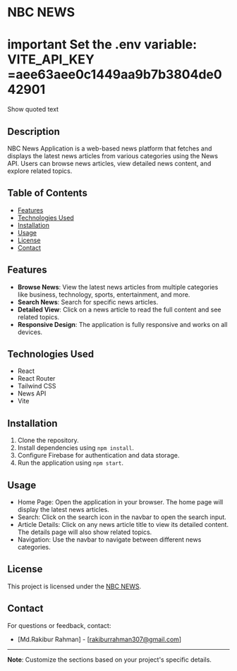# NBC NEWS
# important Set the .env variable: VITE_API_KEY =aee63aee0c1449aa9b7b3804de042901

Show quoted text
## Description

NBC News Application is a web-based news platform that fetches and displays the latest news articles from various categories using the News API. Users can browse news articles, view detailed news content, and explore related topics.

## Table of Contents

- [Features](#features)
- [Technologies Used](#technologies-used)
- [Installation](#installation)
- [Usage](#usage)
- [License](#license)
- [Contact](#contact)

## Features

- **Browse News**: View the latest news articles from multiple categories like business, technology, sports, entertainment, and more.
- **Search News**: Search for specific news articles.
- **Detailed View**: Click on a news article to read the full content and see related topics.
- **Responsive Design**: The application is fully responsive and works on all devices.

## Technologies Used

- React
- React Router
- Tailwind CSS
- News API
- Vite

## Installation

1. Clone the repository.
2. Install dependencies using `npm install`.
3. Configure Firebase for authentication and data storage.
4. Run the application using `npm start`.

## Usage

- Home Page: Open the application in your browser. The home page will display the latest news articles.
- Search: Click on the search icon in the navbar to open the search input.
- Article Details: Click on any news article title to view its detailed content. The details page will also show related topics.
- Navigation: Use the navbar to navigate between different news categories.

## License

This project is licensed under the [NBC NEWS](LICENSE).


## Contact

For questions or feedback, contact:

- [Md.Rakibur Rahman] - [rakiburrahman307@gmail.com]

---

**Note**: Customize the sections based on your project's specific details.
